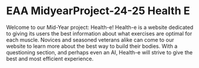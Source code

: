 # EAA MidyearProject-24-25 Health E
 Welcome to our Mid-Year project: Health-e! Health-e is a website dedicated to giving its users the best information about what exercises are optimal for each muscle. Novices and seasoned veterans alike can come to our website to learn more about the best way to build their bodies. With a questioning section, and perhaps even an AI, Health-e will strive to give the best and most efficient experience.
